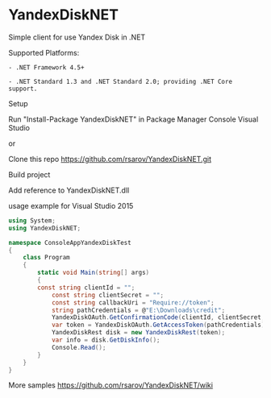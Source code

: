 # YandexDiskNET
Simple client for use Yandex Disk in .NET

Supported Platforms:

	- .NET Framework 4.5+
	
	- .NET Standard 1.3 and .NET Standard 2.0; providing .NET Core support.	

Setup

Run "Install-Package YandexDiskNET" in Package Manager Console Visual Studio

or 

Clone this repo https://github.com/rsarov/YandexDiskNET.git

Build project

Add reference to YandexDiskNET.dll

usage example for Visual Studio 2015
```c#
using System;
using YandexDiskNET;

namespace ConsoleAppYandexDiskTest
{
    class Program
    {
        static void Main(string[] args)
        {
	    const string clientId = "";
            const string clientSecret = "";
            const string callbackUri = "Require://token";
            string pathCredentials = @"E:\Downloads\credit";
            YandexDiskOAuth.GetConfirmationCode(clientId, clientSecret, callbackUri, pathCredentials, 20).Wait();
            var token = YandexDiskOAuth.GetAccessToken(pathCredentials);
            YandexDiskRest disk = new YandexDiskRest(token);
            var info = disk.GetDiskInfo();           
            Console.Read();
        }
    }
}
```
More samples https://github.com/rsarov/YandexDiskNET/wiki
